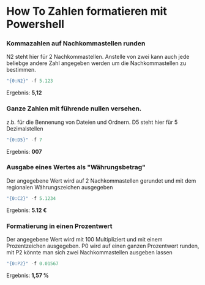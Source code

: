 # How To Zahlen formatieren mit Powershell

### Kommazahlen auf Nachkommastellen runden
N2 steht hier für 2 Nachkommastellen. Anstelle von zwei kann auch jede beliebge andere Zahl angegeben werden um die Nachkommastellen zu bestimmen.
```powershell
"{0:N2}" -f 5.123
```
Ergebnis: **5,12**

### Ganze Zahlen mit führende nullen versehen.
z.b. für die Bennenung von Dateien und Ordnern. D5 steht hier für 5 Dezimalstellen
```powershell
"{0:D5}" -f 7
```
Ergebnis: **007**

### Ausgabe eines Wertes als "Währungsbetrag"
Der angegebene Wert wird auf 2 Nachkommastellen gerundet und mit dem regionalen Währungszeichen ausgegeben 
```powershell
"{0:C2}" -f 5.1234
```
Ergebnis: **5.12 €**

### Formatierung in einen Prozentwert
Der angegebene Wert wird mit 100 Multipliziert und mit einem Prozentzeichen ausgegeben. P0 wird auf einen ganzen Prozentwert runden, mit P2 könnte man sich zwei Nachkommastellen ausgeben lassen
```powershell
"{0:P2}" -f 0.01567
```
Ergebnis: **1,57 %**